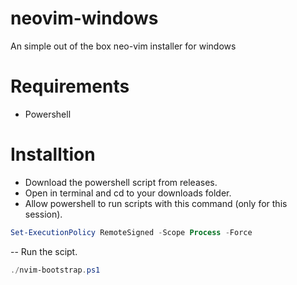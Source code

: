 # neovim-windows
An simple out of the box neo-vim installer for windows

# Requirements
- Powershell

# Installtion
- Download the powershell script from releases.
- Open in terminal and cd to your downloads folder.
- Allow powershell to run scripts with this command (only for this session).
```ps1
Set-ExecutionPolicy RemoteSigned -Scope Process -Force
```
-- Run the scipt.
```ps1
./nvim-bootstrap.ps1
```
